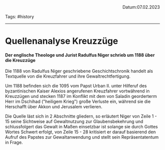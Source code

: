 <p align="right">Datum:07.02.2023</p>

Tags: #history 

---
# Quellenanalyse Kreuzzüge
#### Der englische Theologe und Jurist Radulfus Niger schrieb um 1188 über die Kreuzzüge
Die 1188 von Radulfus Niger geschriebene Geschichtschronik handelt als Textquelle von die Kreuzfahrer und ihre Gewaltrechtfertigung.

Um 1188 befinden sich die 1095 vom Papst Urban II. unter Hilferuf des byzantinischen Kaiser Alexios angerufenen Kreuzfahrer vortwährend in Kreuzzügen und stecken 1187 im Konflikt mit dem von Saladin georderterm Herr im Dschihad ("heiligem Krieg") große Verluste ein, während sie die Herschafft über Akkon und Jerusalem verlieren.

Die Quelle läst sich in 2 Abschnitte gliedern, so erläutert Niger von Zeile 1 - 15 seine Sichtweise auf Gewaltnutzung zur Glaubensbekehrung und schlussfolgert das Gewalt in Maßen einsetzbar ist solange sie durch Gottes Wortes Schwert erfolgt, von Zeile 15 - 28 kritisiert er darauf basierend den Aufruf des Papstes zur Gewaltanwendung und stellt sein Repräsentatentum in Frage.

